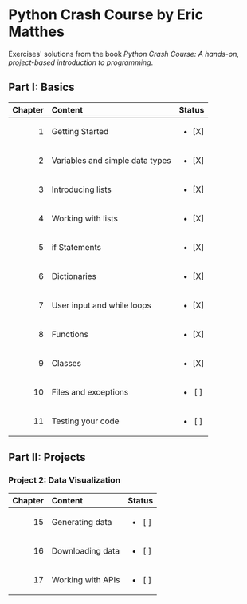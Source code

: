 # Python Crash Course  by Eric Matthes

Exercises' solutions from the book _Python Crash Course: A hands-on, project-based introduction to programming_. 

## Part I: Basics

| Chapter  	|  Content 	                        | Status  	               |
|----------:|:--------------------------------- |:-----------------------: |
| 1        	|  Getting Started 	                | <ul> <li>[X] </li> </ul> |
| 2  	      |  Variables and simple data types 	| <ul> <li>[X] </li> </ul> |
| 3       	|  Introducing lists 	              | <ul> <li>[X] </li> </ul> |
| 4       	|  Working with lists              	| <ul> <li>[X] </li> </ul> |
| 5  	      |  if Statements                  	| <ul> <li>[X] </li> </ul> |
| 6        	|  Dictionaries                    	| <ul> <li>[X] </li> </ul> |
| 7       	|  User input and while loops     	| <ul> <li>[X] </li> </ul> |
| 8       	|  Functions                      	| <ul> <li>[X] </li> </ul> |
| 9       	|  Classes                        	| <ul> <li>[X] </li> </ul> |
| 10      	|  Files and exceptions            	| <ul> <li>[ ] </li> </ul> |
| 11      	|  Testing your code               	| <ul> <li>[ ] </li> </ul> |

## Part II: Projects

### Project 2: Data Visualization

| Chapter  	|  Content 	                        | Status  	               |
|----------:|:--------------------------------- |:-----------------------: |
| 15        |  Generating data 	                | <ul> <li>[ ] </li> </ul> |
| 16  	    |  Downloading data               	| <ul> <li>[ ] </li> </ul> |
| 17       	|  Working with APIs 	              | <ul> <li>[ ] </li> </ul> |

